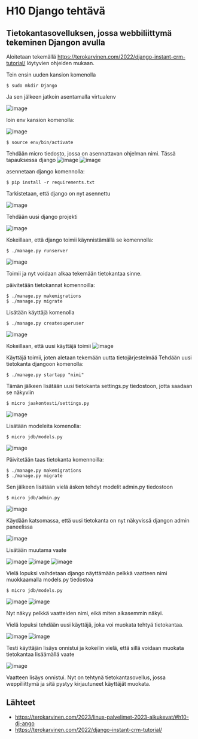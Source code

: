 
# H10 Django tehtävä

## Tietokantasovelluksen, jossa webbiliittymä tekeminen Djangon avulla

Aloitetaan tekemällä https://terokarvinen.com/2022/django-instant-crm-tutorial/ löytyvien ohjeiden mukaan.

Tein ensin uuden kansion komenolla 

    $ sudo mkdir Django

Ja sen jälkeen jatkoin asentamalla virtualenv

![image](https://user-images.githubusercontent.com/112541753/221495340-28fea4a5-9f34-43ce-82e3-42762e248512.png)

loin env kansion komenolla:

![image](https://user-images.githubusercontent.com/112541753/221495265-08639727-f0d0-410f-94ea-220d41e0049e.png)

    $ source env/bin/activate

Tehdään micro tiedosto, jossa on asennattavan ohjelman nimi. Tässä tapauksessa django
![image](https://user-images.githubusercontent.com/112541753/221505467-fcc929e9-43f0-4783-ac84-4aeba2773192.png)
![image](https://user-images.githubusercontent.com/112541753/221505553-6516b25c-bc3a-4214-96b7-b64d27711578.png)

asennetaan django komennolla: 

    $ pip install -r requirements.txt

Tarkistetaan, että django on nyt asennettu

![image](https://user-images.githubusercontent.com/112541753/221505936-a33e3505-8ad7-4c97-a3e3-667d663a1da4.png)

Tehdään uusi django projekti

![image](https://user-images.githubusercontent.com/112541753/221506543-89a05efd-1970-4a23-8719-4a0115cfc309.png)

Kokeillaan, että django toimii käynnistämällä se komennolla:
    
    $ ./manage.py runserver
    
![image](https://user-images.githubusercontent.com/112541753/221521632-5305d8ae-bb0d-4324-9ffe-da0ca2358524.png)

Toimii ja nyt voidaan alkaa tekemään tietokantaa sinne.

päivitetään tietokannat komennoilla:

    $ ./manage.py makemigrations
    $ ./manage.py migrate

Lisätään käyttäjä komenolla 
    
    $ ./manage.py createsuperuser
    
![image](https://user-images.githubusercontent.com/112541753/221522949-61068a88-f267-43ff-bf0b-61d2304a5f3d.png)

Kokeillaan, että uusi käyttäjä toimii 
![image](https://user-images.githubusercontent.com/112541753/221523521-9731b2d4-60e0-4eaa-be9b-5ba34f09bdd1.png)

Käyttäjä toimii, joten aletaan tekemään uutta tietojärjestelmää
Tehdään uusi tietokanta djangoon komenolla: 

    $ ./manage.py startapp "nimi"
    
Tämän jälkeen lisätään uusi tietokanta settings.py tiedostoon, jotta saadaan se näkyviin

    $ micro jaakontesti/settings.py
    
![image](https://user-images.githubusercontent.com/112541753/221525731-3c48f3a1-a6a4-499d-8cb8-01330fcbb58c.png)

Lisätään modeleita komenolla:
    
    $ micro jdb/models.py

![image](https://user-images.githubusercontent.com/112541753/221526349-83251be9-f7c6-4930-9b02-e6600f6c3cff.png)

Päivitetään taas tietokanta komennoilla:

    $ ./manage.py makemigrations
    $ ./manage.py migrate

Sen jälkeen lisätään vielä äsken tehdyt modelit admin.py tiedostoon 

    $ micro jdb/admin.py

![image](https://user-images.githubusercontent.com/112541753/221528255-a752e384-4d6b-4cf1-a155-2c3660497555.png)

Käydään katsomassa, että uusi tietokanta on nyt näkyvissä djangon admin paneelissa

![image](https://user-images.githubusercontent.com/112541753/221529396-6f3c01b4-496c-4336-82bb-403cf9d708fb.png)

Lisätään muutama vaate 

![image](https://user-images.githubusercontent.com/112541753/221530248-8c3da0ac-9d59-483f-92da-b7b007177332.png)
![image](https://user-images.githubusercontent.com/112541753/221530471-f323daa5-0c5e-4a36-9884-1b3c60d9f7f9.png)
![image](https://user-images.githubusercontent.com/112541753/221530833-2813e2f3-a23d-4e93-adda-255513cc10b2.png)


Vielä lopuksi vaihdetaan django näyttämään pelkkä vaatteen nimi muokkaamalla models.py tiedostoa

    $ micro jdb/models.py

![image](https://user-images.githubusercontent.com/112541753/221531539-8ed12c05-b9a8-415a-a440-b941bbb2602b.png)
![image](https://user-images.githubusercontent.com/112541753/221531859-e55b8f0a-b511-45ab-a3f8-899e26d6a224.png)

Nyt näkyy pelkkä vaatteiden nimi, eikä miten aikasemmin näkyi.

Vielä lopuksi tehdään uusi käyttäjä, joka voi muokata tehtyä tietokantaa.

![image](https://user-images.githubusercontent.com/112541753/221532633-755c2ce7-4e5f-482b-b1ae-f93bab2cf7d7.png)
![image](https://user-images.githubusercontent.com/112541753/221532880-ae9a2b82-4f08-40a0-a557-4f3018082463.png)

Testi käyttäjän lisäys onnistui ja kokeilin vielä, että sillä voidaan muokata tietokantaa lisäämällä vaate

![image](https://user-images.githubusercontent.com/112541753/221533872-d70892f3-32ff-4adf-b2d8-2934818134d1.png)

Vaatteen lisäys onnistui. Nyt on tehtynä tietokantasovellus, jossa weppiliittymä ja sitä pystyy kirjautuneet käyttäjät muokata.

## Lähteet

- https://terokarvinen.com/2023/linux-palvelimet-2023-alkukevat/#h10-dj-ango
- https://terokarvinen.com/2022/django-instant-crm-tutorial/

